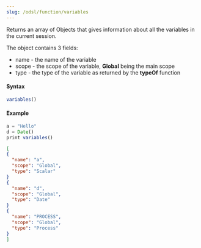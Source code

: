 ```yaml
---
slug: /odsl/function/variables
---
```

Returns an array of Objects that gives information about all the variables in the current session.

The object contains 3 fields:

*   name - the name of the variable    
*   scope - the scope of the variable, **Global** being the main scope    
*   type - the type of the variable as returned by the **typeOf** function

#### Syntax
```js
variables()
```
#### Example
```js
a = "Hello"
d = Date()
print variables()
```
```json
[
{
  "name": "a",
  "scope": "Global",
  "type": "Scalar"
}
{
  "name": "d",
  "scope": "Global",
  "type": "Date"
}
{
  "name": "PROCESS",
  "scope": "Global",
  "type": "Process"
}
]
```

